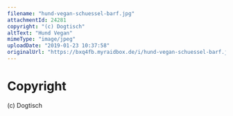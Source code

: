 ```yaml
---
filename: "hund-vegan-schuessel-barf.jpg"
attachmentId: 24281
copyright: "(c) Dogtisch"
altText: "Hund Vegan"
mimeType: "image/jpeg"
uploadDate: "2019-01-23 10:37:58"
originalUrl: "https://bxq4fb.myraidbox.de/i/hund-vegan-schuessel-barf.jpg"
---
```


# Copyright

(c) Dogtisch
